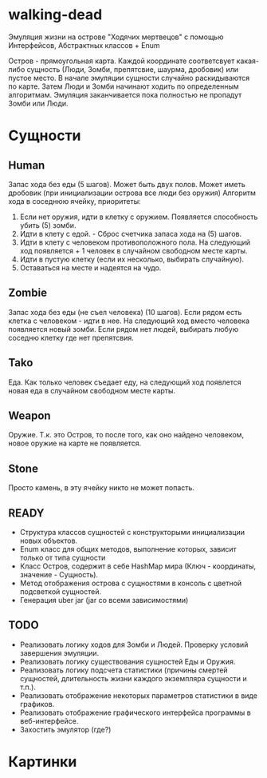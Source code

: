 # walking-dead
Эмуляция жизни на острове "Ходячих мертвецов" с помощью Интерфейсов, Абстрактных классов + Enum

Остров - прямоугольная карта. Каждой координате соответсвует какая-либо сущность (Люди, Зомби, препятсвие, шаурма, дробовик) или пустое место. В начале эмуляции сущности случайно раскидываются по карте. Затем Люди и Зомби начинают ходить по определенным алгоритмам. Эмуляция заканчивается пока полностью не пропадут Зомби или Люди.

# Сущности

## Human
Запас хода без еды (5 шагов).
Может быть двух полов.
Может иметь дробовик (при инициализации острова все люди без оружия)
Алгоритм хода в соседнюю ячейку, приоритеты:
1. Если нет оружия, идти в клетку с оружием. Появляется способность убить (5) зомби.
2. Идти в клету с едой. - Сброс счетчика запаса хода на (5) шагов.
3. Идти в клету с человеком противоположного пола. На следующий ход появляется + 1 человек в случайном свободном месте карты.
4. Идти в пустую клетку (если их несколько, выбирать случайную).
5. Оставаться на месте и надеятся на чудо.

## Zombie
Запас хода без еды (не съел человека) (10 шагов).
Если рядом есть клетка с человеком - идти в нее. На следующий ход вместо человека появляется новый зомби.
Если рядом нет людей, выбирать любую соседню клетку где нет препятсвия.

## Tako
Еда. Как только человек съедает еду, на следующий ход появлется новая еда в случайном свободном месте карты.

## Weapon
Оружие. Т.к. это Остров, то после того, как оно найдено человеком, новое оружие на карте не появляется.

## Stone
Просто камень, в эту ячейку никто не может попасть.

## READY
* Структура классов сущностей с конструкторыми инициализации новых объектов.
* Enum класс для общих методов, выполнение которых, зависит только от типа сущности
* Класс Остров, содержит в себе HashMap мира (Ключ - координаты, значение - Сущность).
* Метод отображения острова с сущностями в консоль с цветной подсветкой сущностей.
* Генерация uber jar (jar со всеми зависимостями)

## TODO
* Реализовать логику ходов для Зомби и Людей. Проверку условий завершения эмуляции.
* Реализовать логику существования сущностей Еды и Оружия.
* Реализовать логику подсчета статистики (причины смертей сущностей, длительность жизни каждого экземпляра сущности и т.п.).
* Реализовать отображение некоторых параметров статистики в виде графиков.
* Реализовать отображение графического интерфейса программы в веб-интерфейсе.
* Захостить эмулятор (где?)

# Картинки

